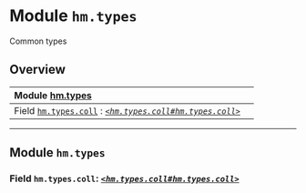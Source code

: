# Module `hm.types`

Common types



## Overview


| Module [hm.types](hm.types.md#module-hmtypes) |  |
| :--- | :---
Field [`hm.types.coll`](hm.types.md#field-hmtypescoll-hmtypescollhmtypescoll) : [_`<hm.types.coll#hm.types.coll>`_](hm.types.coll.md#module-hmtypescoll) | 






------------------

## Module `hm.types`





### Field `hm.types.coll`: [_`<hm.types.coll#hm.types.coll>`_](hm.types.coll.md#module-hmtypescoll)






